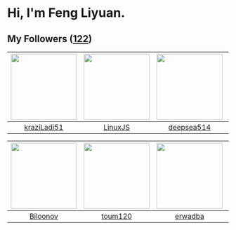 # Hi, I'm Feng Liyuan.

## My Followers ([122](https://github.com/SunRunAway?tab=followers))

| <img src="https://avatars.githubusercontent.com/u/120910584?v=4" width="150" height="150" /> | <img src="https://avatars.githubusercontent.com/u/193270912?v=4" width="150" height="150" /> | <img src="https://avatars.githubusercontent.com/u/74522790?v=4" width="150" height="150" /> | <img src="https://avatars.githubusercontent.com/u/52882128?v=4" width="150" height="150" /> |
| :------------------------------------------------------------------------------------------: | :------------------------------------------------------------------------------------------: | :-----------------------------------------------------------------------------------------: | :-----------------------------------------------------------------------------------------: |
|                         [kraziLadi51](https://github.com/kraziLadi51)                        |                             [LinuxJS](https://github.com/LinuxJS)                            |                         [deepsea514](https://github.com/deepsea514)                         |                      [markovicmarco](https://github.com/markovicmarco)                      |

| <img src="https://avatars.githubusercontent.com/u/75587879?v=4" width="150" height="150" /> | <img src="https://avatars.githubusercontent.com/u/57785890?v=4" width="150" height="150" /> | <img src="https://avatars.githubusercontent.com/u/43768654?v=4" width="150" height="150" /> | <img src="https://avatars.githubusercontent.com/u/55519398?v=4" width="150" height="150" /> |
| :-----------------------------------------------------------------------------------------: | :-----------------------------------------------------------------------------------------: | :-----------------------------------------------------------------------------------------: | :-----------------------------------------------------------------------------------------: |
|                           [Biloonov](https://github.com/Biloonov)                           |                            [toum120](https://github.com/toum120)                            |                            [erwadba](https://github.com/erwadba)                            |                            [zeroggz](https://github.com/zeroggz)                            |